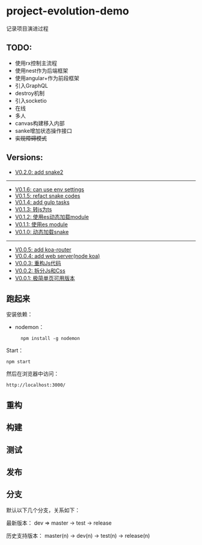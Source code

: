 # project-evolution-demo

记录项目演进过程

## TODO:

* 使用rx控制主流程
* 使用nest作为后端框架
* 使用angular+作为前段框架
* 引入GraphQL
* destroy机制
* 引入socketio
* 在线
* 多人
* canvas构建移入内部
* sanke增加状态操作接口
* ~~实现障碍模式~~

## Versions:

* [V0.2.0: add snake2](versions/0.2.0.md)
---
* [V0.1.6: can use env settings](versions/0.1.6.md)
* [V0.1.5: refact snake codes](versions/0.1.5.md)
* [V0.1.4: add gulp tasks](versions/0.1.4.md)
* [V0.1.3: 转js为ts](versions/0.1.3.md)
* [V0.1.2: 使用es动态加载module](versions/0.1.2.md)
* [V0.1.1: 使用es module](versions/0.1.1.md)
* [V0.1.0: 动态加载snake](versions/0.1.0.md)
---
* [V0.0.5: add koa-router](versions/0.0.5.md)
* [V0.0.4: add web server(node koa)](versions/0.0.4.md)
* [V0.0.3: 重构Js代码](versions/0.0.3.md)
* [V0.0.2: 拆分Js和Css](versions/0.0.2.md)
* [V0.0.1: 极简单页可用版本](versions/0.0.1.md)

## 跑起来

安装依赖：

* nodemon：

		npm install -g nodemon


Start：

	npm start

然后在浏览器中访问：

	http://localhost:3000/


## 重构

## 构建

## 测试

## 发布

## 分支

默认以下几个分支，关系如下：

最新版本：
dev => master -> test -> release

历史支持版本：
master(n) -> dev(n) -> test(n) -> release(n)
